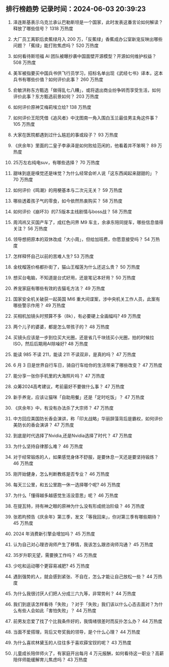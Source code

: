 
## 排行榜趋势 记录时间：2024-06-03 20:39:23
  
  1. 泽连斯基表示乌克兰承认巴勒斯坦是一个国家，此时发表这番言论如何解读？释放了哪些信号？ 1318 万热度
    
  2. 大厂员工离职后卖蕉绿月入 200 万，「反蕉绿」香蕉成办公室新宠反映出哪些问题？「蕉绿」能打败焦虑吗？ 520 万热度
    
  3. 如何看待斯坦福 AI 团队被曝抄袭中国面壁开源模型？开源如何维护权益？ 508 万热度
    
  4. 美军被指要买中国兵书供飞行员学习，招标名单出现《武经七书》译本，这本兵书有哪些价值？如何评价此事？ 260 万热度
    
  5. 俞敏洪称东方甄选「做得乱七八糟」，或将退出商业纷争转而享受生活，如何评价此事？东方甄选前景如何？ 203 万热度
    
  6. 如何评价原神艾梅莉埃立绘? 138 万热度
    
  7. 如何评价王阳凭借《追风者》中沈图南一角入围白玉兰最佳男主角这件事？ 105 万热度
    
  8. 大家在医院都遇到过什么尴尬的事或段子？ 93 万热度
    
  9. 《庆余年》里面的二皇子李承泽是如何败给范闲的，他看着并不笨啊？ 89 万热度
    
  10. 25万左右纯电suv，有哪些选择？ 70 万热度
    
  11. 甜味到底是嗅觉还是味觉？为什么经常会听人说「这东西闻起来甜甜的」？ 70 万热度
    
  12. 如何评价《鸣潮》的用梗基本与二次元无关？ 59 万热度
    
  13. 哪些透着孩子气的零食，如今依然热衷购买？ 58 万热度
    
  14. 如何评价《崩坏3》的7.5版本主线剧情与boss战？ 58 万热度
    
  15. 周鸿祎又买国产车了，成红色问界 M9 车主，余承东陪同提车，哪些信息值得关注？ 56 万热度
    
  16. 领导想把原本的双休改成「大小周」，但给加班费，你愿意接受吗？ 54 万热度
    
  17. 怎样释怀自己以前的苦难人生? 53 万热度
    
  18. 金枕榴莲价格都扑街了，猫山王榴莲为什么还这么贵？ 50 万热度
    
  19. 想买台电脑，不知道是台式好用，还是笔记本好用？ 50 万热度
    
  20. 养宠家庭有哪些有效的去猫毛方法？ 49 万热度
    
  21. 国家安全机关破获一起英国 MI6 重大间谍案，涉中央机关工作人员，此案有哪些警示作用？ 49 万热度
    
  22. 买相机加镜头时预算不多（8k），有必要硬上全画幅吗? 49 万热度
    
  23. 两个儿子的婆婆，都是怎么带孩子的？ 48 万热度
    
  24. 买镜头应该是一步到位买大光圈，还是省几千块钱买小光圈，拍的时候拉ISO，然后后期用AI除噪好? 48 万热度
    
  25. 能读 985 不读 211，能读 211 不读双非，是真的吗？ 47 万热度
    
  26. 6 月 3 日是世界自行车日，骑自行车给你的生活带来了哪些改变？ 47 万热度
    
  27. 能分享一张你手机里的大海照片吗？ 47 万热度
    
  28. 众筹2024高考建议，考前最好不要做什么事？ 47 万热度
    
  29. 新手养宠，应该让猫咪「自助用餐」还是「定时吃饭」？ 47 万热度
    
  30. 《庆余年》中，有没有办法杀了大宗师？ 47 万热度
    
  31. 中方回应美国防长香会演讲，称「印太战略」华丽辞藻背后是霸权，如何评价美防长的香会演讲？ 47 万热度
    
  32. 到底是时代选择了Nvidia,还是Nvidia选择了时代？ 47 万热度
    
  33. 为什么坚持自律那么难？ 46 万热度
    
  34. 对于经常锻炼的人，如果感觉身体不舒服，是要休息一天还是要坚持锻炼？ 46 万热度
    
  35. 刚开始健身，怎么判断教练是否专业？ 46 万热度
    
  36. 每天三公里，和五公里跑一休一选择哪个呢? 46 万热度
    
  37. 为什么「懂得越多越感觉生活没意思」呢？ 46 万热度
    
  38. 在提瓦特，持有神之眼的原神为什么没有形成统治阶级？ 46 万热度
    
  39. 张若昀预告《庆余年》第三季，发文「等我回来」，你对第三季有哪些期待？ 45 万热度
    
  40. 2024 年消费新引擎会增加吗？ 45 万热度
    
  41. 认为自己对心理咨询师产生了移情，我该怎么跟咨询师沟通？ 45 万热度
    
  42. 35岁升职无望，需要换工作吗？ 45 万热度
    
  43. 少吃和运动哪个更容易减肥? 45 万热度
    
  44. 遇到强势的人，就会感到紧张、不自在，怎么才能让自己放松一些？ 44 万热度
    
  45. 为什么我很讨厌人们把人分成三六九等，非常势利？ 44 万热度
    
  46. 我们到底该怎样看待「失败」？对于「失败」我们该以什么心态去面对？为什么有些人会如此「害怕失败」？ 44 万热度
    
  47. 前男友恋爱了找了个比我条件好的，我情绪很差时而反扑怎么办？ 44 万热度
    
  48. 当面不爱搭理，背后又夸奖我的领导，是个什么心理？ 44 万热度
    
  49. 为什么喜欢林黛玉的人往往多于喜欢薛宝钗的呢？ 43 万热度
    
  50. 儿童成长陪伴师火了，有家庭开出每月 4 万元报酬，如何看待这一职业？高薪陪伴师能缓解育儿焦虑吗？ 43 万热度
    